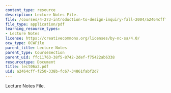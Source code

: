 ```yaml
---
content_type: resource
description: Lecture Notes File.
file: /courses/4-273-introduction-to-design-inquiry-fall-2004/a2464cfff250338bfc6734861fabf2d7_lect06a2.pdf
file_type: application/pdf
learning_resource_types:
- Lecture Notes
license: https://creativecommons.org/licenses/by-nc-sa/4.0/
ocw_type: OCWFile
parent_title: Lecture Notes
parent_type: CourseSection
parent_uid: ffc11763-38f5-8742-2def-f75422ab6338
resourcetype: Document
title: lect06a2.pdf
uid: a2464cff-f250-338b-fc67-34861fabf2d7
---
```

Lecture Notes File.